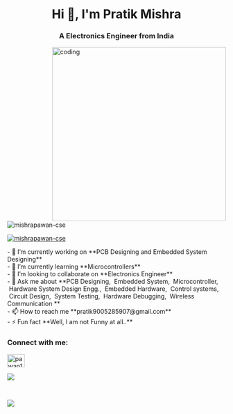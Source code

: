 <h1 align="center">Hi 👋, I'm Pratik Mishra</h1>
<h3 align="center">A Electronics Engineer  from India</h3>
<img align="right" alt="coding" width="400" src="https://cdn.dribble.com/users/1162077/screenshots/3848914/programmer.gif">
<p align="left"> <img src="https://komarev.com/ghpvc/?username=mishrapawan-cse&label=Profile%20views&color=0e75b6&style=flat" alt="mishrapawan-cse" /> </p>
<p align="left"> <a href="https://github.com/ryo-ma/github-profile-trophy"><img src="https://github-profile-trophy.vercel.app/?username=mishrapawan-cse" alt="mishrapawan-cse" /></a> </p>
- 🔭 I’m currently working on **PCB Designing and Embedded System Designing**
<br>
- 🌱 I’m currently learning **Microcontrollers**
<br>
- 👯 I’m looking to collaborate on **Electronics Engineer**
<br>
- 💬 Ask me about **PCB Designing,
&nbsp;Embedded System,
&nbsp;Microcontroller,
&nbsp;</nbsp>Hardware System Design Engg., 
&nbsp;Embedded Hardware, 
&nbsp;Control systems, 
&nbsp;Circuit Design,
&nbsp;System Testing,
&nbsp;Hardware Debugging, 
&nbsp;Wireless Communication **
<br>
- 📫 How to reach me **pratik9005285907@gmail.com**
<br>
- ⚡ Fun fact **Well, I am not Funny at all..**
<br>
<h3 align="left">Connect with me:</h3>
<p align="left">

<a href="https://www.instagram.com/mishrapratik_02?igsh=ZTJwdDV0MTNrdWo0" target="blank"><img align="center" src="https://raw.githubusercontent.com/rahuldkjain/github-profile-readme-generator/master/src/images/icons/Social/instagram.svg" alt="pawan1legend" height="30" width="40" /></a>
</p>

<p><img align="center" src="https://github-readme-stats.vercel.app/api?username=devilofhell01&theme=vue-dark&show_icons=true&hide_border=true&count_private=true" /></p>
&nbsp;
<p><img align="center" src="https://github-readme-streak-stats.herokuapp.com/?user=devilofhell01&theme=vue-dark&hide_border=true" /></p>


